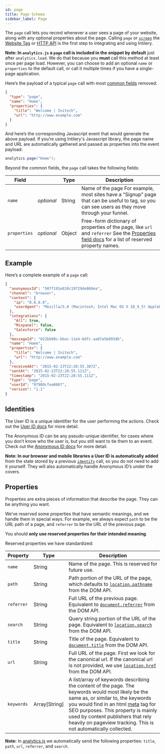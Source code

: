 ```yaml
---
id: page
title: Page Schema
sidebar_label: Page
---
```


The `page` call lets you record whenever a user sees a page of your website, along with any optional properties about the page. Calling `page` or [`screen`](./screen/) the [Website Tag](/docs/tag/tag1) or [HTTP API](/docs/apis/api) is the first step to integrating and using Intilery.

**Note: In `analytics.js` a `page` call is included in the snippet by default** just after `analytics.load`. We do that because you **must** call this method at least once per page load. However, you can choose to add an optional `name` or `properties` to the default call, or call it multiple times if you have a single-page application.

Here’s the payload of a typical `page` call with most [common fields](./common/) removed:

```json
{
  "type": "page",
  "name": "Home",
  "properties": {
    "title": "Welcome | Initech",
    "url": "http://www.example.com"
  }
}
```

And here’s the corresponding Javascript event that would generate the above payload. If you’re using Intilery's Javascript library, the page name and URL are automatically gathered and passed as properties into the event payload:

```java
analytics.page("Home");
```

Beyond the common fields, the `page` call takes the following fields:

| Field        |            | Type   | Description                                                  |
| ------------ | ---------- | ------ | ------------------------------------------------------------ |
| `name`       | *optional* | String | Name of the page For example, most sites have a “Signup” page that can be useful to tag, so you can see users as they move through your funnel. |
| `properties` | *optional* | Object | Free-form dictionary of properties of the page, like `url` and `referrer` See the [Properties field docs](#properties) for a list of reserved property names. |

## Example

Here’s a complete example of a `page` call:

```json
{
  "anonymousId": "507f191e810c19729de860ea",
  "channel": "browser",
  "context": {
    "ip": "8.8.8.8",
    "userAgent": "Mozilla/5.0 (Macintosh; Intel Mac OS X 10_9_5) AppleWebKit/537.36 (KHTML, like Gecko) Chrome/40.0.2214.115 Safari/537.36"
  },
  "integrations": {
    "All": true,
    "Mixpanel": false,
    "Salesforce": false
  },
  "messageId": "022bb90c-bbac-11e4-8dfc-aa07a5b093db",
  "name": "Home",
  "properties": {
    "title": "Welcome | Initech",
    "url": "http://www.example.com"
  },
  "receivedAt": "2015-02-23T22:28:55.387Z",
  "sentAt": "2015-02-23T22:28:55.111Z",
  "timestamp": "2015-02-23T22:28:55.111Z",
  "type": "page",
  "userId": "97980cfea0067",
  "version": "1.1"
}
```

## Identities

The User ID is a unique identifier for the user performing the actions. Check out the [User ID docs](./identify#user-id) for more detail.

The Anonymous ID can be any pseudo-unique identifier, for cases where you don’t know who the user is, but you still want to tie them to an event. Check out the [Anonymous ID docs](./identify#anonymous-id) for more detail.

**Note: In our browser and mobile libraries a User ID is automatically added** from the state stored by a previous [`identify`](./identify) call, so you do not need to add it yourself. They will also automatically handle Anonymous ID’s under the covers.

## Properties

Properties are extra pieces of information that describe the page. They can be anything you want.

We’ve reserved some properties that have semantic meanings, and we handle them in special ways. For example, we always expect `path` to be the URL path of a page, and `referrer` to be the URL of the previous page.

You should **only use reserved properties for their intended meaning**.

Reserved properties we have standardized:

| **Property** | **Type**      | **Description**                                              |
| ------------ | ------------- | ------------------------------------------------------------ |
| `name`       | String        | Name of the page. This is reserved for future use.           |
| `path`       | String        | Path portion of the URL of the page, which defaults to [`location.pathname`](https://developer.mozilla.org/en-US/docs/Web/API/Location) from the DOM API. |
| `referrer`   | String        | Full URL of the previous page. Equivalent to [`document.referrer`](https://developer.mozilla.org/en-US/docs/Web/API/Document/referrer) from the DOM API. |
| `search`     | String        | Query string portion of the URL of the page. Equivalent to [`location.search`](https://developer.mozilla.org/en-US/docs/Web/API/Location) from the DOM API. |
| `title`      | String        | Title of the page. Equivalent to [`document.title`](https://developer.mozilla.org/en-US/docs/Web/API/Document/title) from the DOM API. |
| `url`        | String        | Full URL of the page. First we look for the canonical url. If the canonical url is not provided, we use [`location.href`](https://developer.mozilla.org/en-US/docs/Web/API/Location) from the DOM API. |
| `keywords`   | Array[String] | A list/array of keywords describing the content of the page. The keywords would most likely be the same as, or similar to, the keywords you would find in an html [meta](https://developer.mozilla.org/en-US/docs/Web/HTML/Element/meta#Attributes) tag for SEO purposes. This property is mainly used by content publishers that rely heavily on pageview tracking. This is not automatically collected. |

**Note:** In [analytics.js](/docs/tag/tag1) we automatically send the following properties: `title`, `path`, `url`, `referrer`, and `search`.
